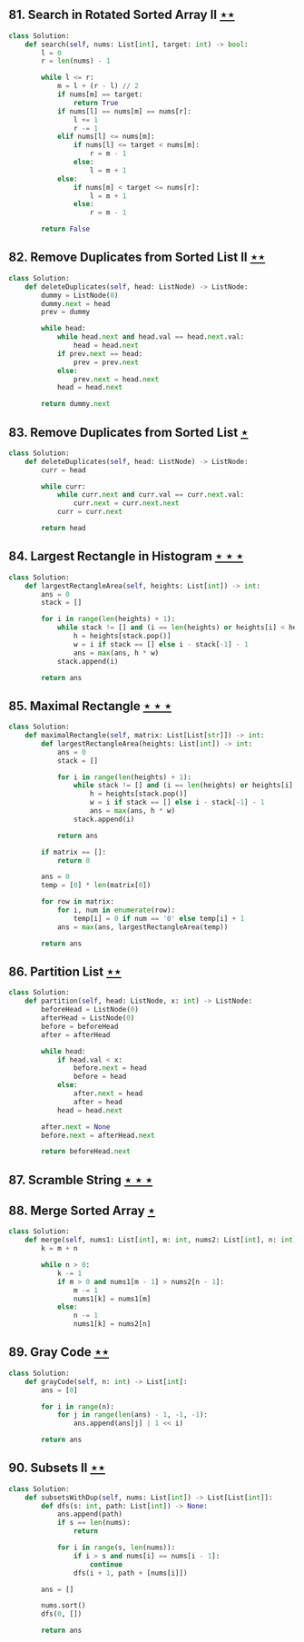 ## 81. Search in Rotated Sorted Array II [$\star\star$](https://leetcode.com/problems/search-in-rotated-sorted-array-ii)

```python
class Solution:
    def search(self, nums: List[int], target: int) -> bool:
        l = 0
        r = len(nums) - 1

        while l <= r:
            m = l + (r - l) // 2
            if nums[m] == target:
                return True
            if nums[l] == nums[m] == nums[r]:
                l += 1
                r -= 1
            elif nums[l] <= nums[m]:
                if nums[l] <= target < nums[m]:
                    r = m - 1
                else:
                    l = m + 1
            else:
                if nums[m] < target <= nums[r]:
                    l = m + 1
                else:
                    r = m - 1

        return False
```

## 82. Remove Duplicates from Sorted List II [$\star\star$](https://leetcode.com/problems/remove-duplicates-from-sorted-list-ii)

```python
class Solution:
    def deleteDuplicates(self, head: ListNode) -> ListNode:
        dummy = ListNode(0)
        dummy.next = head
        prev = dummy

        while head:
            while head.next and head.val == head.next.val:
                head = head.next
            if prev.next == head:
                prev = prev.next
            else:
                prev.next = head.next
            head = head.next

        return dummy.next
```

## 83. Remove Duplicates from Sorted List [$\star$](https://leetcode.com/problems/remove-duplicates-from-sorted-list)

```python
class Solution:
    def deleteDuplicates(self, head: ListNode) -> ListNode:
        curr = head

        while curr:
            while curr.next and curr.val == curr.next.val:
                curr.next = curr.next.next
            curr = curr.next

        return head
```

## 84. Largest Rectangle in Histogram [$\star\star\star$](https://leetcode.com/problems/largest-rectangle-in-histogram)

```python
class Solution:
    def largestRectangleArea(self, heights: List[int]) -> int:
        ans = 0
        stack = []

        for i in range(len(heights) + 1):
            while stack != [] and (i == len(heights) or heights[i] < heights[stack[-1]]):
                h = heights[stack.pop()]
                w = i if stack == [] else i - stack[-1] - 1
                ans = max(ans, h * w)
            stack.append(i)

        return ans
```

## 85. Maximal Rectangle [$\star\star\star$](https://leetcode.com/problems/maximal-rectangle)

```python
class Solution:
    def maximalRectangle(self, matrix: List[List[str]]) -> int:
        def largestRectangleArea(heights: List[int]) -> int:
            ans = 0
            stack = []

            for i in range(len(heights) + 1):
                while stack != [] and (i == len(heights) or heights[i] < heights[stack[-1]]):
                    h = heights[stack.pop()]
                    w = i if stack == [] else i - stack[-1] - 1
                    ans = max(ans, h * w)
                stack.append(i)

            return ans

        if matrix == []:
            return 0

        ans = 0
        temp = [0] * len(matrix[0])

        for row in matrix:
            for i, num in enumerate(row):
                temp[i] = 0 if num == '0' else temp[i] + 1
            ans = max(ans, largestRectangleArea(temp))

        return ans
```

## 86. Partition List [$\star\star$](https://leetcode.com/problems/partition-list)

```python
class Solution:
    def partition(self, head: ListNode, x: int) -> ListNode:
        beforeHead = ListNode(0)
        afterHead = ListNode(0)
        before = beforeHead
        after = afterHead

        while head:
            if head.val < x:
                before.next = head
                before = head
            else:
                after.next = head
                after = head
            head = head.next

        after.next = None
        before.next = afterHead.next

        return beforeHead.next
```

## 87. Scramble String [$\star\star\star$](https://leetcode.com/problems/scramble-string)

## 88. Merge Sorted Array [$\star$](https://leetcode.com/problems/merge-sorted-array)

```python
class Solution:
    def merge(self, nums1: List[int], m: int, nums2: List[int], n: int) -> None:
        k = m + n

        while n > 0:
            k -= 1
            if m > 0 and nums1[m - 1] > nums2[n - 1]:
                m -= 1
                nums1[k] = nums1[m]
            else:
                n -= 1
                nums1[k] = nums2[n]
```

## 89. Gray Code [$\star\star$](https://leetcode.com/problems/gray-code)

```python
class Solution:
    def grayCode(self, n: int) -> List[int]:
        ans = [0]

        for i in range(n):
            for j in range(len(ans) - 1, -1, -1):
                ans.append(ans[j] | 1 << i)

        return ans
```

## 90. Subsets II [$\star\star$](https://leetcode.com/problems/subsets-ii)

```python
class Solution:
    def subsetsWithDup(self, nums: List[int]) -> List[List[int]]:
        def dfs(s: int, path: List[int]) -> None:
            ans.append(path)
            if s == len(nums):
                return

            for i in range(s, len(nums)):
                if i > s and nums[i] == nums[i - 1]:
                    continue
                dfs(i + 1, path + [nums[i]])

        ans = []

        nums.sort()
        dfs(0, [])

        return ans
```
